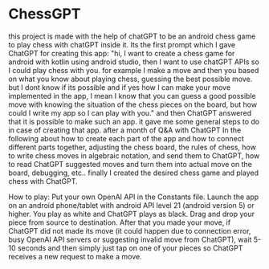 # ChessGPT
this project is made with the help of chatGPT to be an android chess game to play chess with chatGPT inside it.
Its the first prompt which I gave ChatGPT for creating this app: "hi, I want to create a chess game for android with kotlin using android studio, then I want to use chatGPT APIs so I could play chess with you. for example I make a move and then you based on what you know about playing chess, guessing the best possible move. but I dont know if its possible and if yes how I can make your move implemented in the app, I mean I know that you can guess a good possible move with knowing the situation of the chess pieces on the board, but how could I write my app so I can play with you."
and then ChatGPT answered that it is possible to make such an app. it gave me some general steps to do in case of creating that app.
after a month of Q&A with ChatGPT In the following about how to create each part of the app and how to connect different parts together, adjusting the chess board, the rules of chess, how to write chess moves in algebraic notation, and send them to ChatGPT, how to read ChatGPT suggested moves and turn them into actual move on the board, debugging, etc.. finally I created the desired chess game and played chess with ChatGPT.

How to play:
Put your own OpenAI API in the Constants file.
Launch the app on an android phone/tablet with android API level 21 (android version 5) or higher.
You play as white and ChatGPT plays as black.
Drag and drop your piece from source to destination.
After that you made your move, if ChatGPT did not made its move (it could happen due to connection error, busy OpenAI API servers or suggesting invalid move from ChatGPT), wait 5-10 seconds and then simply just tap on one of your pieces so ChatGPT receives a new request to make a move.
